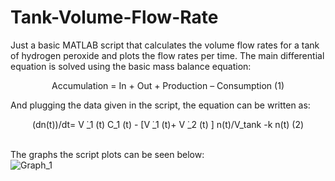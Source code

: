 # Tank-Volume-Flow-Rate
Just a basic MATLAB script that calculates the volume flow rates for a tank of hydrogen peroxide and plots the flow rates per time. The main differential equation is solved using the basic mass balance equation:<br>

<p align="center">
Accumulation = In + Out + Production – Consumption  (1) <br>
</p>

And plugging the data given in the script, the equation can be written as:<br>
<p align="center">
(dn(t))/dt= V ̇_1 (t) C_1 (t)  - [V ̇_1 (t)+ V ̇_2 (t) ]  n(t)/V_tank   -k n(t)   (2) <br><br>
</p>

The graphs the script plots can be seen below:<br>
![Graph_1](https://github.com/user-attachments/assets/e41a9d20-94bc-48b1-9353-e23b7cc0c763)
